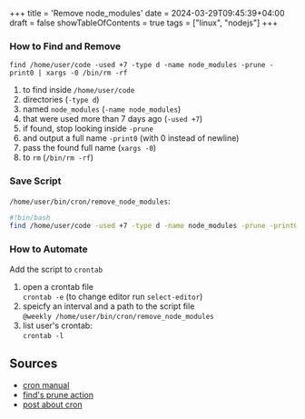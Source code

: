 +++
title = 'Remove node_modules'
date = 2024-03-29T09:45:39+04:00
draft = false
showTableOfContents = true
tags = ["linux", "nodejs"]
+++

### How to Find and Remove

`find /home/user/code -used +7 -type d -name node_modules -prune -print0 | xargs -0 /bin/rm -rf`

1) to find inside `/home/user/code`
2) directories (`-type d`)
3) named `node_modules` (`-name node_modules`)
4) that were used more than 7 days ago (`-used +7`)
5) if found, stop looking inside `-prune`
6) and output a full name `-print0` (with 0 instead of newline)
7) pass the found full name (`xargs -0`)
8) to `rm` (`/bin/rm -rf`)

### Save Script

`/home/user/bin/cron/remove_node_modules`:
```sh
#!bin/bash
find /home/user/code -used +7 -type d -name node_modules -prune -print0 | xargs -0 /bin/rm -rf
```

### How to Automate

Add the script to `crontab`

1) open a crontab file  
  `crontab -e` (to change editor run `select-editor`)
2) speicfy an interval and a path to the script file  
  `@weekly /home/user/bin/cron/remove_node_modules`
3) list user's crontab:  
  `crontab -l`

## Sources

- [cron manual](https://man7.org/linux/man-pages/man1/find.1.html)
- [find's prune action](https://unix.stackexchange.com/a/582634)
- [post about cron](https://losst.pro/nastrojka-cron)
